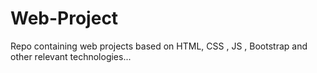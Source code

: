 # Web-Project
Repo containing web projects based on HTML, CSS , JS , Bootstrap and other relevant technologies...
